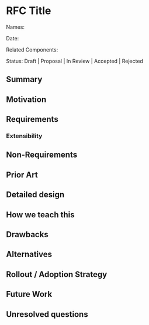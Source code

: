 # RFC Title

Names:

Date:

Related Components:

Status: Draft | Proposal | In Review | Accepted | Rejected

## Summary

## Motivation

## Requirements

### Extensibility

## Non-Requirements

## Prior Art

## Detailed design

## How we teach this

## Drawbacks

## Alternatives

## Rollout / Adoption Strategy

## Future Work

## Unresolved questions